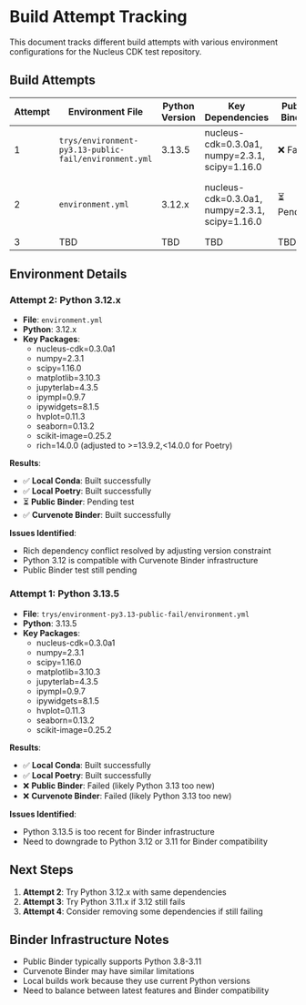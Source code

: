 # Build Attempt Tracking

This document tracks different build attempts with various environment configurations for the Nucleus CDK test repository.

## Build Attempts

| Attempt | Environment File | Python Version | Key Dependencies | Public Binder | Curvenote Binder | Local Conda | Local Poetry | Notes |
|---------|------------------|----------------|------------------|----------------|------------------|-------------|--------------|-------|
| 1 | `trys/environment-py3.13-public-fail/environment.yml` | 3.13.5 | nucleus-cdk=0.3.0a1, numpy=2.3.1, scipy=1.16.0 | ❌ Failed | ❌ Failed | ✅ Success | ✅ Success | Python 3.13 too new for Binder |
| 2 | `environment.yml` | 3.12.x | nucleus-cdk=0.3.0a1, numpy=2.3.1, scipy=1.16.0 | ⏳ Pending | ✅ Success | ✅ Success | ✅ Success | Python 3.12 works on Curvenote Binder |
| 3 | TBD | TBD | TBD | TBD | TBD | TBD | TBD | TBD |

## Environment Details

### Attempt 2: Python 3.12.x
- **File**: `environment.yml`
- **Python**: 3.12.x
- **Key Packages**:
  - nucleus-cdk=0.3.0a1
  - numpy=2.3.1
  - scipy=1.16.0
  - matplotlib=3.10.3
  - jupyterlab=4.3.5
  - ipympl=0.9.7
  - ipywidgets=8.1.5
  - hvplot=0.11.3
  - seaborn=0.13.2
  - scikit-image=0.25.2
  - rich=14.0.0 (adjusted to >=13.9.2,<14.0.0 for Poetry)

**Results**:
- ✅ **Local Conda**: Built successfully
- ✅ **Local Poetry**: Built successfully  
- ⏳ **Public Binder**: Pending test
- ✅ **Curvenote Binder**: Built successfully

**Issues Identified**:
- Rich dependency conflict resolved by adjusting version constraint
- Python 3.12 is compatible with Curvenote Binder infrastructure
- Public Binder test still pending

### Attempt 1: Python 3.13.5
- **File**: `trys/environment-py3.13-public-fail/environment.yml`
- **Python**: 3.13.5
- **Key Packages**:
  - nucleus-cdk=0.3.0a1
  - numpy=2.3.1
  - scipy=1.16.0
  - matplotlib=3.10.3
  - jupyterlab=4.3.5
  - ipympl=0.9.7
  - ipywidgets=8.1.5
  - hvplot=0.11.3
  - seaborn=0.13.2
  - scikit-image=0.25.2

**Results**:
- ✅ **Local Conda**: Built successfully
- ✅ **Local Poetry**: Built successfully  
- ❌ **Public Binder**: Failed (likely Python 3.13 too new)
- ❌ **Curvenote Binder**: Failed (likely Python 3.13 too new)

**Issues Identified**:
- Python 3.13.5 is too recent for Binder infrastructure
- Need to downgrade to Python 3.12 or 3.11 for Binder compatibility

## Next Steps

1. **Attempt 2**: Try Python 3.12.x with same dependencies
2. **Attempt 3**: Try Python 3.11.x if 3.12 still fails
3. **Attempt 4**: Consider removing some dependencies if still failing

## Binder Infrastructure Notes

- Public Binder typically supports Python 3.8-3.11
- Curvenote Binder may have similar limitations
- Local builds work because they use current Python versions
- Need to balance between latest features and Binder compatibility 